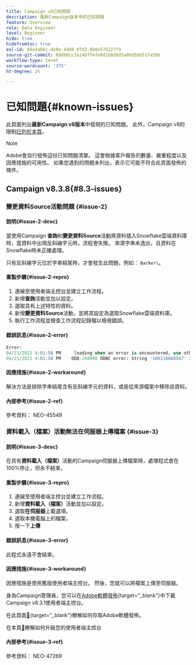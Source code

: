```yaml
---
title: Campaign v8已知問題
description: 最新Campaign版本中的已知問題
feature: Overview
role: Data Engineer
level: Beginner
hide: true
hidefromtoc: true
exl-id: 89a4ab6c-de8e-4408-97d2-8b8e574227f9
source-git-commit: 09db0cc1a14bffefe8d1b8d0d5a06d5b6517a5bb
workflow-type: tm+mt
source-wordcount: '375'
ht-degree: 2%

---
```


# 已知問題{#known-issues}

此頁面列出&#x200B;**最新Campaign v8版本**&#x200B;中發現的已知問題。 此外，Campaign v8的限制[已列於本頁](ac-guardrails.md)。


>[!NOTE]
>
>Adobe會自行發佈這份已知問題清單。 這會根據客戶報告的數量、嚴重程度以及因應措施的可用性。 如果您遇到的問題未列出，表示它可能不符合此頁面發佈的條件。

## Campaign v8.3.8{#8.3-issues}

### 變更資料Source活動問題 {#issue-2}

#### 說明{#issue-2-desc}

當使用Campaign **查詢**&#x200B;和&#x200B;**變更資料Source**&#x200B;活動將資料插入Snowflake雲端資料庫時，當資料中出現反斜線字元時，流程會失敗。 來源字串未逸出，且資料在Snowflake時未正確處理。

只有反斜線字元位於字串結尾時，才會發生此問題，例如： `Barker\`。


#### 重製步驟{#issue-2-repro}

1. 連線至使用者端主控台並建立工作流程。
1. 新增&#x200B;**查詢**&#x200B;活動並加以設定。
1. 選取具有上述特性的資料。
1. 新增&#x200B;**變更資料Source**&#x200B;活動，並將其設定為選取Snowflake雲端資料庫。
1. 執行工作流程並檢查工作流程記錄檔以檢視錯誤。


#### 錯誤訊息{#issue-2-error}

```sql
Error:
04/21/2022 4:01:58 PM     loading when an error is encountered, use other values such as 'SKIP_FILE' or 'CONTINUE' for the ON_ERROR option. For more information on loading options, please run 'info loading_data' in a SQL client. SQLState: 22000
04/21/2022 4:01:58 PM    ODB-240000 ODBC error: String '100110668547' is too long and would be truncated   File 'wkf1656797_21_1_3057430574#458516uploadPart0.chunk.gz', line 1, character 0   Row 90058, column "WKF1656797_21_1"["SCARRIER_ROUTE":13]   If you would like to continue
```

#### 因應措施{#issue-2-workaround}

解決方法是排除字串結尾含有反斜線字元的資料，或是從來源檔案中移除該資料。


#### 內部參考{#issue-2-ref}

參考資料： NEO-45549


### 資料載入（檔案）活動無法在伺服器上傳檔案 {#issue-3}

#### 說明{#issue-3-desc}

在具有&#x200B;**資料載入（檔案）**&#x200B;活動的Campaign伺服器上傳檔案時，處理程式會在100%停止，但永不結束。

#### 重製步驟{#issue-3-repro}

1. 連線至使用者端主控台並建立工作流程。
1. 新增&#x200B;**資料載入（檔案）**&#x200B;活動並加以設定。
1. 選取&#x200B;**在伺服器**&#x200B;上載選項。
1. 選取本機電腦上的檔案，
1. 按一下&#x200B;**上傳**


#### 錯誤訊息{#issue-3-error}

此程式永遠不會結束。

#### 因應措施{#issue-3-workaround}

因應措施是使用舊版使用者端主控台。 然後，您就可以將檔案上傳至伺服器。

身為Campaign管理員，您可以在[Adobe軟體發佈](https://experience.adobe.com/#/downloads/content/software-distribution/en/campaign.html?1_group.propertyvalues.property=.%2Fjcr%3Acontent%2Fmetadata%2Fdc%3Aversion&amp;1_group.propertyvalues.operation=equals&amp;1_group.propertyvalues.0_values=target-version%3Acampaign%2F8&amp;orderby=%40jcr%3Acontent%2Fjcr%3AlastModified&amp;orderby.sort=desc&amp;layout=list&amp;p.offset=0&amp;p.limit=4){target="_blank"}中下載Campaign v8.3.1使用者端主控台。

在此頁面[&#128279;](https://experienceleague.adobe.com/docs/experience-cloud/software-distribution/home.html?lang=zh-Hant){target="_blank"}瞭解如何存取Adobe軟體發佈。

在本頁[&#128279;](connect.md)瞭解如何升級您的使用者端主控台

#### 內部參考{#issue-3-ref}

參考資料： NEO-47269

